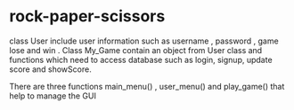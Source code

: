 # rock-paper-scissors

class User include user information such as username , password , game lose and win .
Class My_Game contain an object from User class and functions which need to access database such as login, signup, update score and showScore.

There are three functions main_menu() , user_menu() and play_game() that help to manage the GUI
